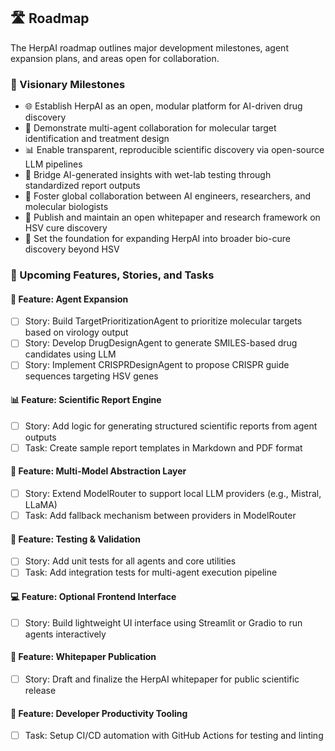 ## 🛣 Roadmap

The HerpAI roadmap outlines major development milestones, agent expansion plans, and areas open for collaboration.

### 🔖 Visionary Milestones

- 🌐 Establish HerpAI as an open, modular platform for AI-driven drug discovery
- 🧠 Demonstrate multi-agent collaboration for molecular target identification and treatment design
- 📊 Enable transparent, reproducible scientific discovery via open-source LLM pipelines
- 🧬 Bridge AI-generated insights with wet-lab testing through standardized report outputs
- 🔎 Foster global collaboration between AI engineers, researchers, and molecular biologists
- 📄 Publish and maintain an open whitepaper and research framework on HSV cure discovery
- 🚀 Set the foundation for expanding HerpAI into broader bio-cure discovery beyond HSV

### 📌 Upcoming Features, Stories, and Tasks

#### 🚀 Feature: Agent Expansion
- [ ] Story: Build TargetPrioritizationAgent to prioritize molecular targets based on virology output
- [ ] Story: Develop DrugDesignAgent to generate SMILES-based drug candidates using LLM
- [ ] Story: Implement CRISPRDesignAgent to propose CRISPR guide sequences targeting HSV genes

#### 📊 Feature: Scientific Report Engine
- [ ] Story: Add logic for generating structured scientific reports from agent outputs
- [ ] Task: Create sample report templates in Markdown and PDF format

#### 🧠 Feature: Multi-Model Abstraction Layer
- [ ] Story: Extend ModelRouter to support local LLM providers (e.g., Mistral, LLaMA)
- [ ] Task: Add fallback mechanism between providers in ModelRouter

#### 🧪 Feature: Testing & Validation
- [ ] Story: Add unit tests for all agents and core utilities
- [ ] Task: Add integration tests for multi-agent execution pipeline

#### 💻 Feature: Optional Frontend Interface
- [ ] Story: Build lightweight UI interface using Streamlit or Gradio to run agents interactively

#### 📄 Feature: Whitepaper Publication
- [ ] Story: Draft and finalize the HerpAI whitepaper for public scientific release

#### 🔧 Feature: Developer Productivity Tooling
- [ ] Task: Setup CI/CD automation with GitHub Actions for testing and linting

